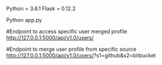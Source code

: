 Python = 3.6.1
Flask = 0.12.2

Python app.py

#Endpoint to access specific user merged profile
http://127.0.0.1:5000/api/v1.0/users/<username>

#Endpoint to merge user profile from specific source
http://127.0.0.1:5000/api/v1.0/users/<username>?s1=github&s2=bitbucket